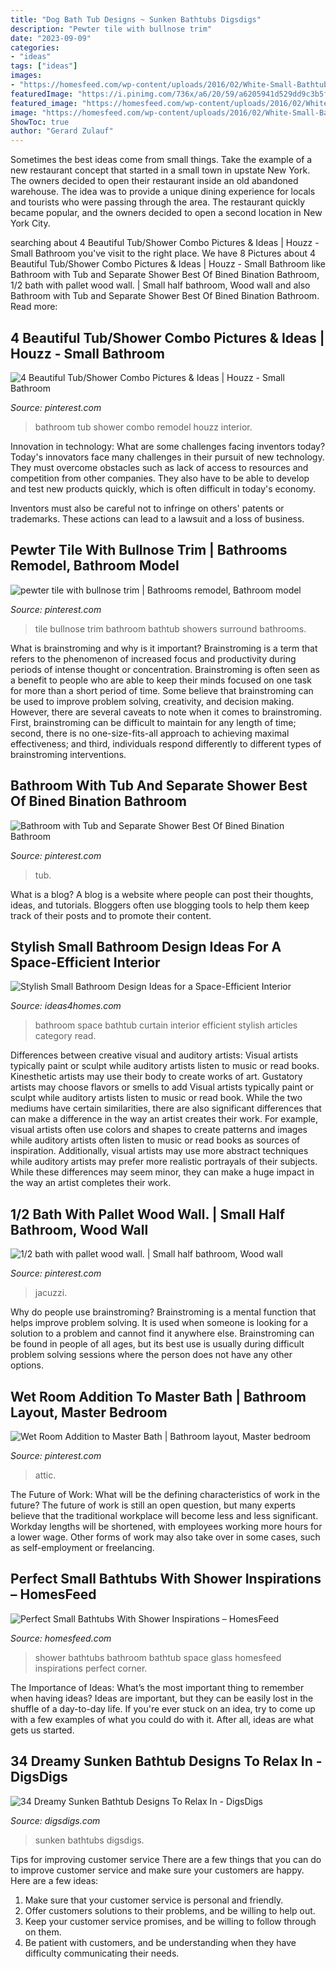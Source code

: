 ```yaml
---
title: "Dog Bath Tub Designs ~ Sunken Bathtubs Digsdigs"
description: "Pewter tile with bullnose trim"
date: "2023-09-09"
categories:
- "ideas"
tags: ["ideas"]
images:
- "https://homesfeed.com/wp-content/uploads/2016/02/White-Small-Bathtubs-With-Shower-And-Glass-Door.jpg"
featuredImage: "https://i.pinimg.com/736x/a6/20/59/a6205941d529dd9c3b5fcf483ba01e5c.jpg"
featured_image: "https://homesfeed.com/wp-content/uploads/2016/02/White-Small-Bathtubs-With-Shower-And-Glass-Door.jpg"
image: "https://homesfeed.com/wp-content/uploads/2016/02/White-Small-Bathtubs-With-Shower-And-Glass-Door.jpg"
ShowToc: true
author: "Gerard Zulauf"
---
```



Sometimes the best ideas come from small things. Take the example of a new restaurant concept that started in a small town in upstate New York. The owners decided to open their restaurant inside an old abandoned warehouse. The idea was to provide a unique dining experience for locals and tourists who were passing through the area. The restaurant quickly became popular, and the owners decided to open a second location in New York City.

	

		
searching about 4 Beautiful Tub/Shower Combo Pictures &amp; Ideas | Houzz - Small Bathroom you've visit to the right place. We have 8 Pictures about 4 Beautiful Tub/Shower Combo Pictures &amp; Ideas | Houzz - Small Bathroom like Bathroom with Tub and Separate Shower Best Of Bined Bination Bathroom, 1/2 bath with pallet wood wall. | Small half bathroom, Wood wall and also Bathroom with Tub and Separate Shower Best Of Bined Bination Bathroom. Read more:
		
    
## 4 Beautiful Tub/Shower Combo Pictures &amp; Ideas | Houzz - Small Bathroom

<img loading=lazy src="https://i.pinimg.com/736x/a6/20/59/a6205941d529dd9c3b5fcf483ba01e5c.jpg" onerror="this.onerror=null;this.src='https://tse1.mm.bing.net/th?id=OIP.xe39wVopYFe0SQzx3_iZbQHaLJ&amp;pid=15.1';" alt="4 Beautiful Tub/Shower Combo Pictures &amp; Ideas | Houzz - Small Bathroom">

_Source: pinterest.com_

>bathroom tub shower combo remodel houzz interior. 

	

Innovation in technology: What are some challenges facing inventors today?
Today's innovators face many challenges in their pursuit of new technology. They must overcome obstacles such as lack of access to resources and competition from other companies. They also have to be able to develop and test new products quickly, which is often difficult in today's economy.

Inventors must also be careful not to infringe on others' patents or trademarks. These actions can lead to a lawsuit and a loss of business.

    
## Pewter Tile With Bullnose Trim | Bathrooms Remodel, Bathroom Model

<img loading=lazy src="https://i.pinimg.com/736x/19/00/39/190039d9066351347cbab9e3a1909df5.jpg" onerror="this.onerror=null;this.src='https://tse1.mm.bing.net/th?id=OIP.mtD58XJA5rsu3bVPYIVIgQHaJ4&amp;pid=15.1';" alt="pewter tile with bullnose trim | Bathrooms remodel, Bathroom model">

_Source: pinterest.com_

>tile bullnose trim bathroom bathtub showers surround bathrooms. 

	

What is brainstroming and why is it important?
Brainstroming is a term that refers to the phenomenon of increased focus and productivity during periods of intense thought or concentration. Brainstroming is often seen as a benefit to people who are able to keep their minds focused on one task for more than a short period of time. Some believe that brainstroming can be used to improve problem solving, creativity, and decision making. However, there are several caveats to note when it comes to brainstroming. First, brainstroming can be difficult to maintain for any length of time; second, there is no one-size-fits-all approach to achieving maximal effectiveness; and third, individuals respond differently to different types of brainstroming interventions.

    
## Bathroom With Tub And Separate Shower Best Of Bined Bination Bathroom

<img loading=lazy src="https://i.pinimg.com/736x/a5/d3/32/a5d3320fbeb7fa5886e0e8889cfb0751.jpg" onerror="this.onerror=null;this.src='https://tse3.mm.bing.net/th?id=OIP.lXkZZ9VjX9mk0nvcVWQMmwHaKq&amp;pid=15.1';" alt="Bathroom with Tub and Separate Shower Best Of Bined Bination Bathroom">

_Source: pinterest.com_

>tub. 

	

What is a blog?
A blog is a website where people can post their thoughts, ideas, and tutorials. Bloggers often use blogging tools to help them keep track of their posts and to promote their content.

    
## Stylish Small Bathroom Design Ideas For A Space-Efficient Interior

<img loading=lazy src="http://www.ideas4homes.com/wp-content/uploads/2015/08/Lovely-Blue-Curtain-for-White-Bathtub-in-Small-Bathroom-Design-Ideas-with-Grey-Vanity.jpg" onerror="this.onerror=null;this.src='https://tse3.mm.bing.net/th?id=OIP.r9n-vmQjTRGvcfgq1iw3lQHaKR&amp;pid=15.1';" alt="Stylish Small Bathroom Design Ideas for a Space-Efficient Interior">

_Source: ideas4homes.com_

>bathroom space bathtub curtain interior efficient stylish articles category read. 

	

Differences between creative visual and auditory artists: Visual artists typically paint or sculpt while auditory artists listen to music or read books. Kinesthetic artists may use their body to create works of art. Gustatory artists may choose flavors or smells to add
Visual artists typically paint or sculpt while auditory artists listen to music or read book. While the two mediums have certain similarities, there are also significant differences that can make a difference in the way an artist creates their work. For example, visual artists often use colors and shapes to create patterns and images while auditory artists often listen to music or read books as sources of inspiration. Additionally, visual artists may use more abstract techniques while auditory artists may prefer more realistic portrayals of their subjects. While these differences may seem minor, they can make a huge impact in the way an artist completes their work.

    
## 1/2 Bath With Pallet Wood Wall. | Small Half Bathroom, Wood Wall

<img loading=lazy src="https://i.pinimg.com/736x/90/42/e6/9042e6ff1870f459fb2b030a144d4ba6--pallet-wood-walls-pallets.jpg" onerror="this.onerror=null;this.src='https://tse4.mm.bing.net/th?id=OIP.T9u19CLRnuilvAEp7ntZiAHaJ6&amp;pid=15.1';" alt="1/2 bath with pallet wood wall. | Small half bathroom, Wood wall">

_Source: pinterest.com_

>jacuzzi. 

	

Why do people use brainstroming?
Brainstroming is a mental function that helps improve problem solving. It is used when someone is looking for a solution to a problem and cannot find it anywhere else. Brainstroming can be found in people of all ages, but its best use is usually during difficult problem solving sessions where the person does not have any other options.

    
## Wet Room Addition To Master Bath | Bathroom Layout, Master Bedroom

<img loading=lazy src="https://i.pinimg.com/736x/13/04/3e/13043e3a67a172b9ea9d8c249acffba1.jpg" onerror="this.onerror=null;this.src='https://tse3.mm.bing.net/th?id=OIP.dUxVziNoduSQ1lZxYRu-SwHaJ3&amp;pid=15.1';" alt="Wet Room Addition to Master Bath | Bathroom layout, Master bedroom">

_Source: pinterest.com_

>attic. 

	

The Future of Work: What will be the defining characteristics of work in the future?
The future of work is still an open question, but many experts believe that the traditional workplace will become less and less significant. Workday lengths will be shortened, with employees working more hours for a lower wage. Other forms of work may also take over in some cases, such as self-employment or freelancing.

    
## Perfect Small Bathtubs With Shower Inspirations – HomesFeed

<img loading=lazy src="https://homesfeed.com/wp-content/uploads/2016/02/White-Small-Bathtubs-With-Shower-And-Glass-Door.jpg" onerror="this.onerror=null;this.src='https://tse2.mm.bing.net/th?id=OIP.vX8IbcffDbEzlWkZ-V2P7AHaLE&amp;pid=15.1';" alt="Perfect Small Bathtubs With Shower Inspirations – HomesFeed">

_Source: homesfeed.com_

>shower bathtubs bathroom bathtub space glass homesfeed inspirations perfect corner. 

	

The Importance of Ideas: What’s the most important thing to remember when having ideas?
Ideas are important, but they can be easily lost in the shuffle of a day-to-day life. If you're ever stuck on an idea, try to come up with a few examples of what you could do with it. After all, ideas are what gets us started.

    
## 34 Dreamy Sunken Bathtub Designs To Relax In - DigsDigs

<img loading=lazy src="https://www.digsdigs.com/photos/dreamy-sunken-bathtubs-to-relax-in-19-554x750.jpg" onerror="this.onerror=null;this.src='https://tse3.mm.bing.net/th?id=OIP.pwvZZ6v3INCaI32qCQv4DgHaKB&amp;pid=15.1';" alt="34 Dreamy Sunken Bathtub Designs To Relax In - DigsDigs">

_Source: digsdigs.com_

>sunken bathtubs digsdigs. 

	

Tips for improving customer service
There are a few things that you can do to improve customer service and make sure your customers are happy. Here are a few ideas:
1. Make sure that your customer service is personal and friendly.
2. Offer customers solutions to their problems, and be willing to help out.
3. Keep your customer service promises, and be willing to follow through on them.
4. Be patient with customers, and be understanding when they have difficulty communicating their needs.

